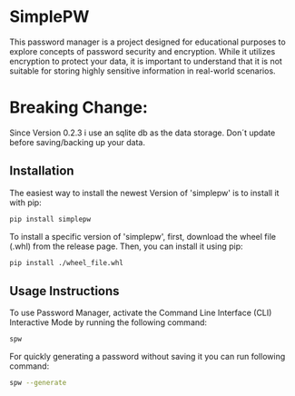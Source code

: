 # SimplePW

This password manager is a project designed for educational purposes to explore concepts of password security and encryption. While it utilizes encryption to protect your data, it is important to understand that it is not suitable for storing highly sensitive information in real-world scenarios.

# Breaking Change:

Since Version 0.2.3 i use an sqlite db as the data storage. Don´t update before saving/backing up your data.

## Installation

The easiest way to install the newest Version of 'simplepw' is to install it with pip:

```bash
pip install simplepw
```

To install a specific version of 'simplepw', first, download the wheel file (.whl) from the release page. Then, you can install it using pip:

```bash
pip install ./wheel_file.whl
```

## Usage Instructions

To use Password Manager, activate the Command Line Interface (CLI) Interactive Mode by running the following command:

```bash
spw
```

For quickly generating a password without saving it you can run following command:

```bash
spw --generate
```
 